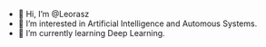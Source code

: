 - 👋 Hi, I’m @Leorasz
- 👀 I’m interested in Artificial Intelligence and Automous Systems.
- 🌱 I’m currently learning Deep Learning.

<!---
Leorasz/Leorasz is a ✨ special ✨ repository because its `README.md` (this file) appears on your GitHub profile.
You can click the Preview link to take a look at your changes.
--->
